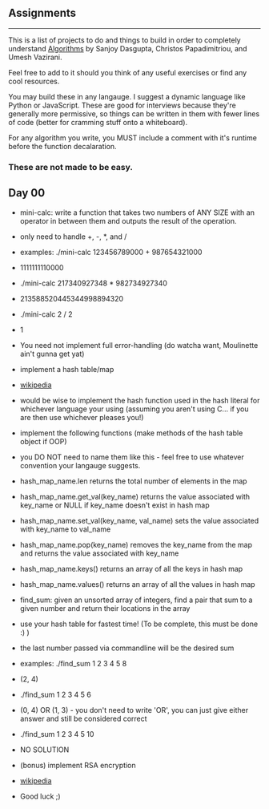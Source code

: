 Assignments
-----------
-----------

This is a list of projects to do and things to build in order to completely understand [Algorithms](http://www.cse.iitd.ernet.in/~naveen/courses/CSL630/all.pdf) by Sanjoy Dasgupta, Christos Papadimitriou, and Umesh Vazirani.

Feel free to add to it should you think of any useful exercises or find any cool resources.

You may build these in any langauge. I suggest a dynamic language like Python or JavaScript. These are good for interviews because they're generally more permissive, so things can be written in them with fewer lines of code (better for cramming stuff onto a whiteboard).

For any algorithm you write, you MUST include a comment with it's runtime before the function decalaration.

### These are not made to be easy.

Day 00
------

* mini-calc: write a function that takes two numbers of ANY SIZE with an operator in between them and outputs the result of the operation.

 * only need to handle +, -, *, and /

 * examples: ./mini-calc 123456789000 + 987654321000

 * 1111111110000

 * ./mini-calc 217340927348 * 982734927340

 * 213588520445344998894320

 * ./mini-calc 2 / 2

 * 1

 * You need not implement full error-handling (do watcha want, Moulinette ain't gunna get yat)

* implement a hash table/map

 * [wikipedia](https://en.wikipedia.org/wiki/Hash_table)

 * would be wise to implement the hash function used in the hash literal for whichever language your using (assuming you aren't using C... if you are then use whichever pleases you!)

 * implement the following functions (make methods of the hash table object if OOP)

 * you DO NOT need to name them like this - feel free to use whatever convention your langauge suggests.

 * hash_map_name.len returns the total number of elements in the map

 * hash_map_name.get_val(key_name) returns the value associated with key_name or NULL if key_name doesn't exist in hash map

 * hash_map_name.set_val(key_name, val_name) sets the value associated with key_name to val_name

 * hash_map_name.pop(key_name) removes the key_name from the map and returns the value associated with key_name

 * hash_map_name.keys() returns an array of all the keys in hash map

 * hash_map_name.values() returns an array of all the values in hash map

* find_sum: given an unsorted array of integers, find a pair that sum to a given number and return their locations in the array

 * use your hash table for fastest time! (To be complete, this must be done :) )

 * the last number passed via commandline will be the desired sum

 * examples: ./find_sum 1 2 3 4 5 8

 * (2, 4)

 * ./find_sum 1 2 3 4 5 6

 * (0, 4) OR (1, 3) - you don't need to write 'OR', you can just give either answer and still be considered correct

 * ./find_sum 1 2 3 4 5 10

 * NO SOLUTION

* (bonus) implement RSA encryption

 * [wikipedia](https://simple.wikipedia.org/wiki/RSA_(algorithm))

 * Good luck ;)
